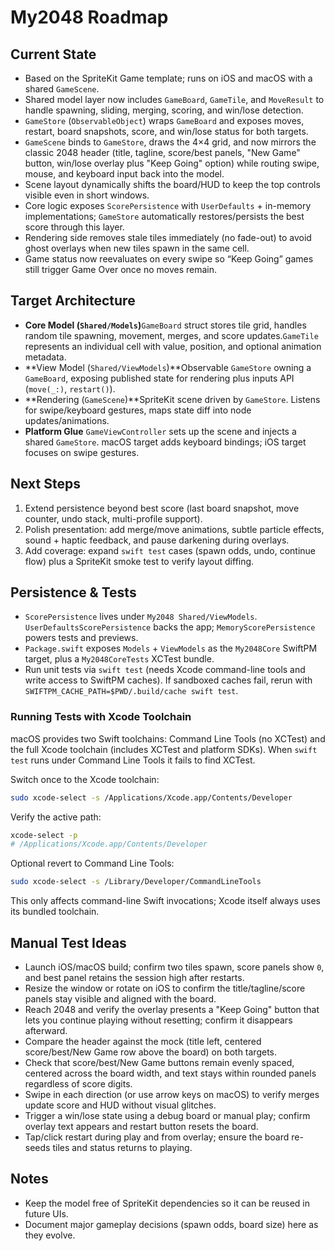 # My2048 Roadmap

## Current State

- Based on the SpriteKit Game template; runs on iOS and macOS with a shared `GameScene`.
- Shared model layer now includes `GameBoard`, `GameTile`, and `MoveResult` to handle spawning, sliding, merging, scoring, and win/lose detection.
- `GameStore` (`ObservableObject`) wraps `GameBoard` and exposes moves, restart, board snapshots, score, and win/lose status for both targets.
- `GameScene` binds to `GameStore`, draws the 4×4 grid, and now mirrors the classic 2048 header (title, tagline, score/best panels, "New Game" button, win/lose overlay plus "Keep Going" option) while routing swipe, mouse, and keyboard input back into the model.
- Scene layout dynamically shifts the board/HUD to keep the top controls visible even in short windows.
- Core logic exposes `ScorePersistence` with `UserDefaults` + in-memory implementations; `GameStore` automatically restores/persists the best score through this layer.
- Rendering side removes stale tiles immediately (no fade-out) to avoid ghost overlays when new tiles spawn in the same cell.
- Game status now reevaluates on every swipe so “Keep Going” games still trigger Game Over once no moves remain.

## Target Architecture

- **Core Model (`Shared/Models`)**`GameBoard` struct stores tile grid, handles random tile spawning, movement, merges, and score updates.`GameTile` represents an individual cell with value, position, and optional animation metadata.
- **View Model (`Shared/ViewModels`)**Observable `GameStore` owning a `GameBoard`, exposing published state for rendering plus inputs API (`move(_:)`, `restart()`).
- **Rendering (`GameScene`)**SpriteKit scene driven by `GameStore`. Listens for swipe/keyboard gestures, maps state diff into node updates/animations.
- **Platform Glue**
  `GameViewController` sets up the scene and injects a shared `GameStore`. macOS target adds keyboard bindings; iOS target focuses on swipe gestures.

## Next Steps

1. Extend persistence beyond best score (last board snapshot, move counter, undo stack, multi-profile support).
2. Polish presentation: add merge/move animations, subtle particle effects, sound + haptic feedback, and pause darkening during overlays.
3. Add coverage: expand `swift test` cases (spawn odds, undo, continue flow) plus a SpriteKit smoke test to verify layout diffing.

## Persistence & Tests

- `ScorePersistence` lives under `My2048 Shared/ViewModels`. `UserDefaultsScorePersistence` backs the app; `MemoryScorePersistence` powers tests and previews.
- `Package.swift` exposes `Models` + `ViewModels` as the `My2048Core` SwiftPM target, plus a `My2048CoreTests` XCTest bundle.
- Run unit tests via `swift test` (needs Xcode command-line tools and write access to SwiftPM caches). If sandboxed caches fail, rerun with `SWIFTPM_CACHE_PATH=$PWD/.build/cache swift test`.

### Running Tests with Xcode Toolchain

macOS provides two Swift toolchains: Command Line Tools (no XCTest) and the full Xcode toolchain (includes XCTest and platform SDKs). When `swift test` runs under Command Line Tools it fails to find XCTest.

Switch once to the Xcode toolchain:

```bash
sudo xcode-select -s /Applications/Xcode.app/Contents/Developer
```

Verify the active path:

```bash
xcode-select -p
# /Applications/Xcode.app/Contents/Developer
```

Optional revert to Command Line Tools:

```bash
sudo xcode-select -s /Library/Developer/CommandLineTools
```

This only affects command-line Swift invocations; Xcode itself always uses its bundled toolchain.

## Manual Test Ideas

- Launch iOS/macOS build; confirm two tiles spawn, score panels show `0`, and best panel retains the session high after restarts.
- Resize the window or rotate on iOS to confirm the title/tagline/score panels stay visible and aligned with the board.
- Reach 2048 and verify the overlay presents a "Keep Going" button that lets you continue playing without resetting; confirm it disappears afterward.
- Compare the header against the mock (title left, centered score/best/New Game row above the board) on both targets.
- Check that score/best/New Game buttons remain evenly spaced, centered across the board width, and text stays within rounded panels regardless of score digits.
- Swipe in each direction (or use arrow keys on macOS) to verify merges update score and HUD without visual glitches.
- Trigger a win/lose state using a debug board or manual play; confirm overlay text appears and restart button resets the board.
- Tap/click restart during play and from overlay; ensure the board re-seeds tiles and status returns to playing.

## Notes

- Keep the model free of SpriteKit dependencies so it can be reused in future UIs.
- Document major gameplay decisions (spawn odds, board size) here as they evolve.
